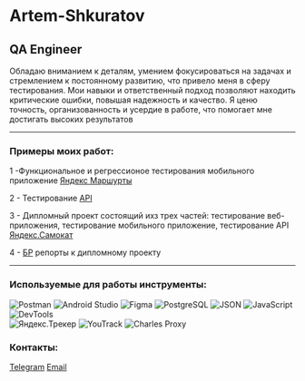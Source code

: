# Artem-Shkuratov

## QA Engineer

Обладаю вниманием к деталям, умением фокусироваться на задачах и стремлением к постоянному развитию, что привело меня в сферу тестирования. Мои навыки и ответственный подход позволяют находить критические ошибки, повышая надежность и качество. Я ценю точность, организованность и усердие в работе, что помогает мне достигать высоких результатов

---

###  Примеры моих работ:

1 -Функциональное и регрессионое тестирования мобильного приложение [ Яндекс Маршурты](https://docs.google.com/spreadsheets/d/1TxZ58NR4dKDDR2mCACa7JPKwdkES7lYi6QUt3oSadqY/edit?usp=sharing)


2 - Тестирование  [API](https://docs.google.com/spreadsheets/d/1MY3ykQqzDWs1d-05S3wyt8Ane_nOtdSIJMNscou_qf8/edit?usp=sharing)


3 - Дипломный проект состоящий ихз трех частей: тестирование веб-приложения, тестирование мобильного приложение, тестирование API [Яндекс.Самокат](https://docs.google.com/spreadsheets/d/1r-qoBbrHfuKr1l7VbLX7fib9fg90MqgFJ-yMQhfLhO8/edit?usp=sharing) 

4 - [БР](https://docs.google.com/spreadsheets/d/1uBhlIzrTg81XMwfAfqA0908o2Gf6JyfcyxNkYMNZrPc/edit?usp=sharing) репорты к дипломному проекту 


---

###  Используемые для работы инструменты:
![Postman](https://img.shields.io/badge/Postman-orange?style=for-the-badge&logo=postman&logoColor=white) ![Android Studio](https://img.shields.io/badge/Android_Studio-green?style=for-the-badge&logo=android-studio&logoColor=white)
![Figma](https://img.shields.io/badge/Figma-blueviolet?style=for-the-badge&logo=figma&logoColor=white) ![PostgreSQL](https://img.shields.io/badge/PostgreSQL-blue?style=for-the-badge&logo=postgresql&logoColor=white)
![JSON](https://img.shields.io/badge/JSON-lightgrey?style=for-the-badge&logo=json&logoColor=black) ![JavaScript](https://img.shields.io/badge/JavaScript-yellow?style=for-the-badge&logo=javascript&logoColor=black)![DevTools](https://img.shields.io/badge/DevTools-blue?style=for-the-badge&logo=googlechrome&logoColor=white)   
![Яндекс.Трекер](https://img.shields.io/badge/Яндекс_Трекер-red?style=for-the-badge&logo=yandex&logoColor=white) ![YouTrack](https://img.shields.io/badge/YouTrack-black?style=for-the-badge&logo=youtrack&logoColor=white) ![Charles Proxy](https://img.shields.io/badge/Charles_Proxy-lightgrey?style=for-the-badge&logo=charlesproxy&logoColor=black)


###  Контакты:
 [Telegram](https://t.me/DrArtem00)   [Email](shkuratov342@gmail.com)
